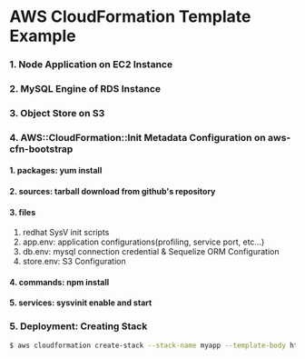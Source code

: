 # AWS CloudFormation Template Example

### 1. Node Application on EC2 Instance

### 2. MySQL Engine of RDS Instance

### 3. Object Store on S3 

### 4. AWS::CloudFormation::Init Metadata Configuration on aws-cfn-bootstrap
#### 1. packages: yum install
#### 2. sources: tarball download from github's repository
#### 3. files
1. redhat SysV init scripts
2. app.env: application configurations(profiling, service port, etc...)
3. db.env: mysql connection credential & Sequelize ORM Configuration
4. store.env: S3 Configuration
#### 4. commands: npm install
#### 5. services: sysvinit enable and start

### 5. Deployment: Creating Stack
```bash
$ aws cloudformation create-stack --stack-name myapp --template-body https://raw.githubusercontent.com/aws-bitacademy/aws-practices/main/03/ch07/ex01.json --capabilities CAPABILITY_NAMED_IAM --parameters ParameterKey=KeyName,ParameterValue={my-key} ParameterKey=ServicePort,ParameterValue=8080 ParameterKey=DBName,ParameterValue=myapp ParameterKey=DBUserName,ParameterValue=myapp ParameterKey=DBUserPassword,ParameterValue=myapp12345 ParameterKey=BucketName,ParameterValue={my-bucket}
```